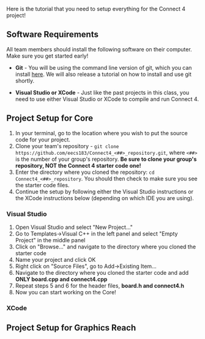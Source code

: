 Here is the tutorial that you need to setup everything for the Connect 4 project!

## Software Requirements

All team members should install the following software on their computer. Make sure you get started early!

* **Git** - You will be using the command line version of git, which you can install [here](http://git-scm.com/downloads). We will also release a tutorial on how to install and use git shortly.

* **Visual Studio or XCode** - Just like the past projects in this class, you need to use either Visual Studio or XCode to compile and run Connect 4.

## Project Setup for Core

1. In your terminal, go to the location where you wish to put the source code for your project.
2. Clone your team's repository - `git clone https://github.com/eecs183/Connect4_<##>_repository.git`, where `<##>` is the number of your group's repository.
**Be sure to clone your group's repository, NOT the Connect 4 starter code one!**
3. Enter the directory where you cloned the repository: `cd Connect4_<##>_repository`. You should then check to make sure you see the starter code files.
4. Continue the setup by following either the Visual Studio instructions or the XCode instructions below (depending on which IDE you are using).

### Visual Studio

1. Open Visual Studio and select "New Project..."
2. Go to Templates->Visual C++ in the left panel and select "Empty Project" in the middle panel
3. Click on "Browse..." and navigate to the directory where you cloned the starter code
4. Name your project and click OK
5. Right click on "Source Files", go to Add->Existing Item...
6. Navigate to the directory where you cloned the starter code and add **ONLY board.cpp and connect4.cpp**
7. Repeat steps 5 and 6 for the header files, **board.h and connect4.h**
8. Now you can start working on the Core!

### XCode

## Project Setup for Graphics Reach